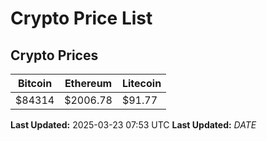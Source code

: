 # Crypto Price List

## Crypto Prices
| Bitcoin | Ethereum | Litecoin |
| ------- | -------- | -------- |
| $84314 | $2006.78 | $91.77 |
**Last Updated:** 2025-03-23 07:53 UTC
**Last Updated:** $DATE$
